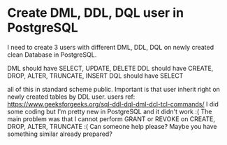 
# Create DML, DDL, DQL user in PostgreSQL

I need to create 3 users with different DML, DDL, DQL on newly created clean Database in PostgreSQL.

DML should have SELECT, UPDATE, DELETE
DDL should have CREATE, DROP, ALTER, TRUNCATE, INSERT
DQL should have SELECT

all of this in standard scheme public.
Important is that user inherit right on newly created tables by DDL user.
users ref: https://www.geeksforgeeks.org/sql-ddl-dql-dml-dcl-tcl-commands/
I did some coding but I'm pretty new in PostgreSQL and it didn't work :(
The main problem was that I cannot perform GRANT or REVOKE on CREATE, DROP, ALTER, TRUNCATE :(
Can someone help please?
Maybe you have something similar already prepared?

        
